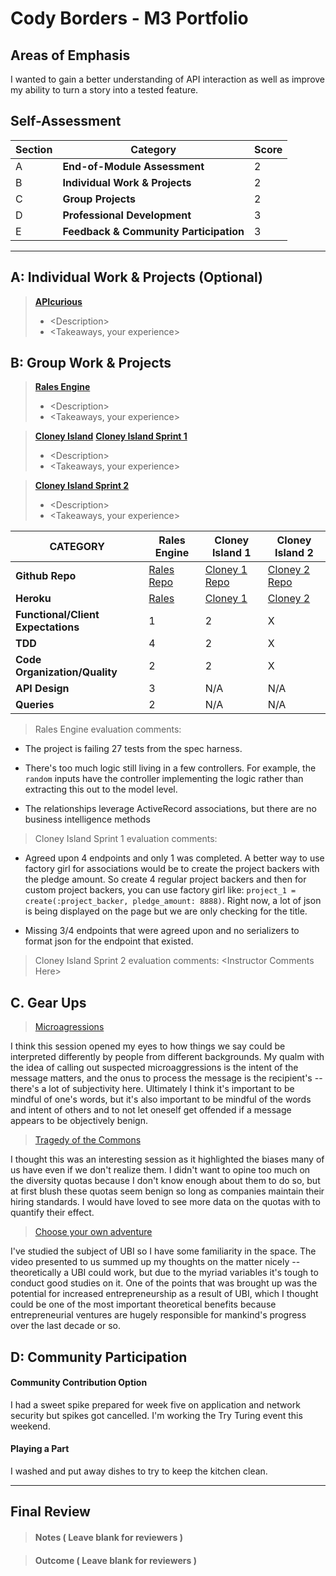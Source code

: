 # Cody Borders - M3 Portfolio

## Areas of Emphasis

I wanted to gain a better understanding of API interaction as well as improve my ability to turn a story into a tested feature.

## Self-Assessment

| Section | Category | Score |
| --- | ----- | --- |
| A | **End-of-Module Assessment** | 2 |
| B | **Individual Work & Projects** | 2 |
| C | **Group Projects** | 2 |
| D | **Professional Development** | 3 |
| E | **Feedback & Community Participation** | 3 |


-----------------------

## A: Individual Work & Projects (Optional)

> **[APIcurious](http://backend.turing.io/module3/projects/apicurious)**
>* \<Description>
>* \<Takeaways, your experience>


## B: Group Work & Projects

> **[Rales Engine](http://backend.turing.io/module3/projects/rails_engine)** 
>* \<Description>
>* \<Takeaways, your experience>

> **[Cloney Island](http://backend.turing.io/module3/projects/cloney_island/cloney_island)**
> **[Cloney Island Sprint 1](https://)** 
>* \<Description>
>* \<Takeaways, your experience>

> **[Cloney Island Sprint 2](https://)** 
>* \<Description>
>* \<Takeaways, your experience>

| CATEGORY | Rales Engine | Cloney Island 1 | Cloney Island 2 |
| --- | --- | --- | --- |
| **Github Repo** | [Rales Repo](https://) | [Cloney 1 Repo](https://) | [Cloney 2 Repo](https://) |
| **Heroku** | [Rales](https://) | [Cloney 1](https://) | [Cloney 2](https://) |
| **Functional/Client Expectations** | 1 | 2 | X |
| **TDD** | 4 | 2 | X |
| **Code Organization/Quality** | 2 | 2 | X |
| **API Design** | 3 | N/A | N/A |
| **Queries** | 2 | N/A | N/A |

> Rales Engine evaluation comments:

* The project is failing 27 tests from the spec harness.

* There's too much logic still living in a few controllers. For example, the `random` inputs have the controller implementing 
the logic rather than extracting this out to the model level.

* The relationships leverage ActiveRecord associations, but there are no business intelligence methods

> Cloney Island Sprint 1 evaluation comments:

* Agreed upon 4 endpoints and only 1 was completed. A better way to use factory girl for associations would be to create the project backers with the pledge amount. So create 4 regular project backers and then for custom project backers, you can use factory girl like: `project_1 = create(:project_backer, pledge_amount: 8888)`. Right now, a lot of json is being displayed on the page but we are only checking for the title.

* Missing 3/4 endpoints that were agreed upon and no serializers to format json for the endpoint that existed.

> Cloney Island Sprint 2 evaluation comments:
\<Instructor Comments Here>

## C. **Gear Ups**

> [Microagressions](https://github.com/turingschool/gear-up/blob/master/microaggressions_original.markdown)

I think this session opened my eyes to how things we say could be interpreted differently by people from different backgrounds. My qualm with the idea of calling out suspected microaggressions is the intent of the message matters, and the onus to process the message is the recipient's -- there's a lot of subjectivity here. Ultimately I think it's important to be mindful of one's words, but it's also important to be mindful of the words and intent of others and to not let oneself get offended if a message appears to be objectively benign.

> [Tragedy of the Commons](https://github.com/turingschool/gear-up/blob/master/tragedy_of_the_commons.markdown)

I thought this was an interesting session as it highlighted the biases many of us have even if we don't realize them.
I didn't want to opine too much on the diversity quotas because I don't know enough about them to do so, but at first blush
these quotas seem benign so long as companies maintain their hiring standards. I would have loved to see more data on the quotas
with to quantify their effect.

> [Choose your own adventure](https://github.com/turingschool/gear-up/blob/master/universal_basic_income.markdown)

I've studied the subject of UBI so I have some familiarity in the space. The video presented to us summed up my thoughts on the matter nicely -- theoretically a UBI could work, but due to the myriad variables it's tough to conduct good studies on it. One of the points that was brought up was the potential for increased entrepreneurship as a result of UBI, which I thought could be one of the most important theoretical benefits because entrepreneurial ventures are hugely responsible for mankind's progress over the last decade or so.


## D: Community Participation

#### **Community Contribution Option**

I had a sweet spike prepared for week five on application and network security but spikes got cancelled. I'm working the Try Turing event this weekend.


#### **Playing a Part**

I washed and put away dishes to try to keep the kitchen clean.

------------------

## Final Review

> #### Notes ( Leave blank for reviewers )

> #### Outcome ( Leave blank for reviewers )
